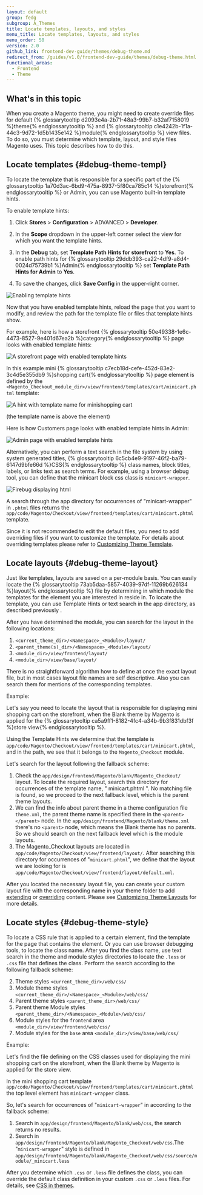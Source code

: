 ```yaml
---
layout: default
group: fedg
subgroup: A_Themes
title: Locate templates, layouts, and styles
menu_title: Locate templates, layouts, and styles
menu_order: 50
version: 2.0
github_link: frontend-dev-guide/themes/debug-theme.md
redirect_from: /guides/v1.0/frontend-dev-guide/themes/debug-theme.html
functional_areas:
  - Frontend
  - Theme
---
```


<h2 id="debug-theme-intro">What's in this topic</h2>

When you create a Magento theme, you might need to create override files for default {% glossarytooltip d2093e4a-2b71-48a3-99b7-b32af7158019 %}theme{% endglossarytooltip %} and {% glossarytooltip c1e4242b-1f1a-44c3-9d72-1d5b1435e142 %}module{% endglossarytooltip %} view files. To do so, you must determine which template, layout, and style files Magento uses. This topic describes how to do this.

## Locate templates {#debug-theme-templ}

To locate the template that is responsible for a specific part of the {% glossarytooltip 1a70d3ac-6bd9-475a-8937-5f80ca785c14 %}storefront{% endglossarytooltip %} or Admin, you can use Magento built-in template hints.

To enable template hints:

1. Click **Stores** > **Configuration** > ADVANCED > **Developer**.

2. In the **Scope** dropdown in the upper-left corner select the view for which you want the template hints.

3. In the **Debug** tab, set **Template Path Hints for storefront** to **Yes**. To enable path hints for {% glossarytooltip 29ddb393-ca22-4df9-a8d4-0024d75739b1 %}Admin{% endglossarytooltip %} set **Template Path Hints for Admin** to **Yes**.
4. To save the changes, click **Save Config** in the upper-right corner.
<p><img src="{{ site.baseurl}}/common/images/fdg_debug_theme.png" alt="Enabling template hints"></p>

Now that you have enabled template hints, reload the page that you want to modify, and review the path for the template file or files that template hints show.

For example, here is how a storefront {% glossarytooltip 50e49338-1e6c-4473-8527-9e401d67ea2b %}category{% endglossarytooltip %} page looks with enabled template hints:
<p><img src="{{ site.baseurl}}/common/images/theme_debug2.png" alt="A storefront page with enabled template hints"></p>

In this example mini {% glossarytooltip c7ecb18d-cefe-452d-83e2-3c4d5e355db9 %}shopping cart{% endglossarytooltip %} page element is defined by the `<Magento_Checkout_module_dir>/view/frontend/templates/cart/minicart.phtml` template:

<p><img src="{{ site.baseurl}}/common/images/theme_debug3.png" alt="A hint with template name for minishopping cart"></p>
(the template name is above the element)

Here is how Customers page looks with enabled template hints in Admin:
<p><img src="{{ site.baseurl}}/common/images/theme_debug5.png" alt="Admin page with enabled template hints"></p>

Alternatively, you can perform a text search in the file system by using system generated titles, {% glossarytooltip 6c5cb4e9-9197-46f2-ba79-6147d9bfe66d %}CSS{% endglossarytooltip %} class names, block titles, labels, or links text as search terms.
For example, using a browser debug tool, you can define that the minicart block css class is `minicart-wrapper`.
<p><img src="{{ site.baseurl}}/common/images/theme_debug4.png" alt="Firebug displaying html"></p>

A search through the app directory for occurrences of "minicart-wrapper" in `.phtml` files returns the `app/code/Magento/Checkout/view/frontend/templates/cart/minicart.phtml` template.

Since it is not recommended to edit the default files, you need to add overriding files if you want to customize the template. For details about overriding templates please refer to <a href="{{page.baseurl}}/frontend-dev-guide/templates/template-walkthrough.html">Customizing Theme Template</a>.


## Locate layouts {#debug-theme-layout}
Just like templates, layouts are saved on a per-module basis. You can easily locate the {% glossarytooltip 73ab5daa-5857-4039-97df-11269b626134 %}layout{% endglossarytooltip %} file by determining in which module the templates for the element you are interested in reside in. To locate the template, you can use Template Hints or text search in the app directory, as described previously .

After you have determined the module, you can search for the layout in the following locations:

1. `<current_theme_dir>/<Namespace>_<Module>/layout/`
2. `<parent_theme(s)_dir>/<Namespace>_<Module>/layout/`
3. `<module_dir>/view/frontend/layout/`
4. `<module_dir>/view/base/layout/`

There is no straightforward algorithm how to define at once the exact layout file, but in most cases layout file names are self descriptive. Also you can search them for mentions of the corresponding templates.

Example:

Let's say you need to locate the layout that is responsible for displaying mini shopping cart on the storefront, when the Blank theme by Magento is applied for the {% glossarytooltip ca5a9ff1-8182-4fc4-a34b-9b3f831dbf3f %}store view{% endglossarytooltip %}.

Using the Template Hints we determine that the template is `app/code/Magento/Checkout/view/frontend/templates/cart/minicart.phtml`, and in the path, we see that it belongs to the `Magento_Checkout` module.

Let's search for the layout following the fallback scheme:

1. Check the `app/design/frontend/Magento/blank/Magento_Checkout/` layout. To locate the required layout, search this directory for occurrences of the template name, " minicart.phtml ". No matching file is found, so we proceed to the next fallback level, which is the parent theme layouts.
2. We can find the info about parent theme in a theme configuration file `theme.xml`, the parent theme name is specified there in the `<parent></parent>` node. In the `app/design/frontend/Magento/blank/theme.xml` there's no `<parent>` node, which means the Blank theme has no parents. So we should search on the next fallback level which is the module layouts.
3. The Magento_Checkout layouts are located in `app/code/Magento/Checkout/view/frontend/layout/`. After searching this directory for occurrences of "`minicart.phtml`", we define that the layout we are looking for is `app/code/Magento/Checkout/view/frontend/layout/default.xml`.

After you located the necessary layout file, you can create your custom layout file with the corresponding name in your theme folder to add <a href="{{page.baseurl}}/frontend-dev-guide/layouts/layout-extend.html" target="_blank">extending</a> or <a href="{{page.baseurl}}/frontend-dev-guide/layouts/layout-override.html" target="_blank">overriding</a> content. Please see <a href="{{page.baseurl}}/frontend-dev-guide/layouts/layout-overview.html">Customizing Theme Layouts</a> for more details.


## Locate styles {#debug-theme-style}
To locate a CSS rule that is applied to a certain element, find the template for the page that contains the element. Or you can use browser debugging tools, to locate the class name.
After you find the class name, use text search in the theme and module styles directories to locate the `.less` or `.css` file that defines the class. Perform the search according to the following fallback scheme:


2. Theme styles `<current_theme_dir>/web/css/`
2. Module theme styles `<current_theme_dir>/<Namespace>_<Module>/web/css/`
3. Parent theme styles `<parent_theme_dir>/web/css/`
4. Parent theme Module styles `<parent_theme_dir>/<Namespace>_<Module>/web/css/`
5. Module styles for the `frontend` area `<module_dir>/view/frontend/web/css/`
6. Module styles for the `base` area `<module_dir>/view/base/web/css/`

Example:

Let's find the file defining on the CSS classes used for displaying the mini shopping cart on the storefront, when the Blank theme by Magento is applied for the store view.

In the mini shopping cart template `app/code/Magento/Checkout/view/frontend/templates/cart/minicart.phtml` the top level element has `minicart-wrapper` class.

So, let's search for occurrences of "`minicart-wrapper`" in according to the fallback scheme:

1. Search in `app/design/frontend/Magento/blank/web/css`, the search returns no results.
2. Search in `app/design/frontend/Magento/blank/Magento_Checkout/web/css`.The "`minicart-wrapper`" style is defined in `app/design/frontend/Magento/blank/Magento_Checkout/web/css/source/module/_minicart.less`

<p>After you determine which <code>.css</code> or <code>.less</code> file defines the class, you can override the default class definition in your custom <code>.css</code> or <code>.less</code> files.  For details, see <a href="{{page.baseurl}}/frontend-dev-guide/css-topics/css-themes.html">CSS in themes</a>.</p>
